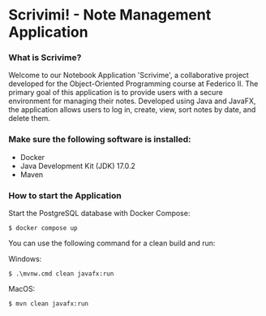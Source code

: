 <h1>Scrivimi! - Note Management Application</h1>

<h3>What is Scrivime?</h3>
<p>Welcome to our Notebook Application 'Scrivime', a collaborative 
project developed for the Object-Oriented Programming course at Federico II. 
The primary goal of this application is to provide users with 
a secure environment for managing their notes. Developed using 
Java and JavaFX, the application allows users to log in, create, 
view, sort notes by date, and delete them.</p>

<h3>Make sure the following software is installed:</h3>
<ul>
<li>Docker</li>
<li>Java Development Kit (JDK) 17.0.2</li>
<li>Maven</li>
</ul>

<h3>How to start the Application</h3>
<p>Start the PostgreSQL database with Docker Compose:</p>

``
$ docker compose up
``



<p>You can use the following command for a clean build and run:</p>
<p>Windows:</p>

``
$ .\mvnw.cmd clean javafx:run
``

<p>MacOS:</p>

``
$ mvn clean javafx:run
``

